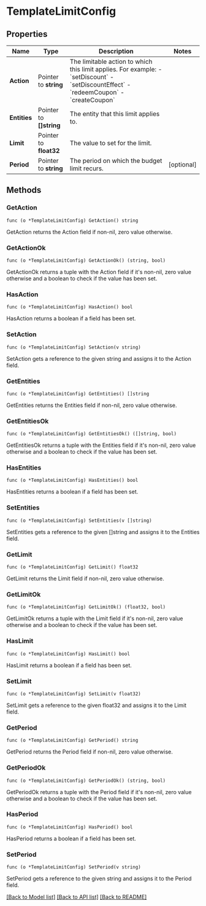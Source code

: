 # TemplateLimitConfig

## Properties

Name | Type | Description | Notes
------------ | ------------- | ------------- | -------------
**Action** | Pointer to **string** | The limitable action to which this limit applies. For example: - &#x60;setDiscount&#x60; - &#x60;setDiscountEffect&#x60; - &#x60;redeemCoupon&#x60; - &#x60;createCoupon&#x60;  | 
**Entities** | Pointer to **[]string** | The entity that this limit applies to. | 
**Limit** | Pointer to **float32** | The value to set for the limit. | 
**Period** | Pointer to **string** | The period on which the budget limit recurs. | [optional] 

## Methods

### GetAction

`func (o *TemplateLimitConfig) GetAction() string`

GetAction returns the Action field if non-nil, zero value otherwise.

### GetActionOk

`func (o *TemplateLimitConfig) GetActionOk() (string, bool)`

GetActionOk returns a tuple with the Action field if it's non-nil, zero value otherwise
and a boolean to check if the value has been set.

### HasAction

`func (o *TemplateLimitConfig) HasAction() bool`

HasAction returns a boolean if a field has been set.

### SetAction

`func (o *TemplateLimitConfig) SetAction(v string)`

SetAction gets a reference to the given string and assigns it to the Action field.

### GetEntities

`func (o *TemplateLimitConfig) GetEntities() []string`

GetEntities returns the Entities field if non-nil, zero value otherwise.

### GetEntitiesOk

`func (o *TemplateLimitConfig) GetEntitiesOk() ([]string, bool)`

GetEntitiesOk returns a tuple with the Entities field if it's non-nil, zero value otherwise
and a boolean to check if the value has been set.

### HasEntities

`func (o *TemplateLimitConfig) HasEntities() bool`

HasEntities returns a boolean if a field has been set.

### SetEntities

`func (o *TemplateLimitConfig) SetEntities(v []string)`

SetEntities gets a reference to the given []string and assigns it to the Entities field.

### GetLimit

`func (o *TemplateLimitConfig) GetLimit() float32`

GetLimit returns the Limit field if non-nil, zero value otherwise.

### GetLimitOk

`func (o *TemplateLimitConfig) GetLimitOk() (float32, bool)`

GetLimitOk returns a tuple with the Limit field if it's non-nil, zero value otherwise
and a boolean to check if the value has been set.

### HasLimit

`func (o *TemplateLimitConfig) HasLimit() bool`

HasLimit returns a boolean if a field has been set.

### SetLimit

`func (o *TemplateLimitConfig) SetLimit(v float32)`

SetLimit gets a reference to the given float32 and assigns it to the Limit field.

### GetPeriod

`func (o *TemplateLimitConfig) GetPeriod() string`

GetPeriod returns the Period field if non-nil, zero value otherwise.

### GetPeriodOk

`func (o *TemplateLimitConfig) GetPeriodOk() (string, bool)`

GetPeriodOk returns a tuple with the Period field if it's non-nil, zero value otherwise
and a boolean to check if the value has been set.

### HasPeriod

`func (o *TemplateLimitConfig) HasPeriod() bool`

HasPeriod returns a boolean if a field has been set.

### SetPeriod

`func (o *TemplateLimitConfig) SetPeriod(v string)`

SetPeriod gets a reference to the given string and assigns it to the Period field.


[[Back to Model list]](../README.md#documentation-for-models) [[Back to API list]](../README.md#documentation-for-api-endpoints) [[Back to README]](../README.md)



